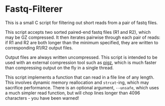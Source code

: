 # Fastq-Filterer
This is a small C script for filtering out short reads from a pair of fastq files.

This script accepts two sorted paired-end fastq files (R1 and R2), which may be GZ compressed. It then
iterates pairwise through each pair of reads: if R1 and R2 are both longer than the minimum specified, they
are written to corresponding R1/R2 output files.

Output files are always written uncompressed. This script is intended to be used with an external compression
tool such as [pigz](https://github.com/madler/pigz), which is much faster than compressing output on the fly
in a single thread.

This script implements a function that can read in a file line of any length. This involves dynamic memory
reallocation and `strcat`-ing, which may sacrifice performance. There is an optional argument, `--unsafe`,
which uses a much simpler read function, but will chop lines longer than 4096 characters - you have been
warned!
